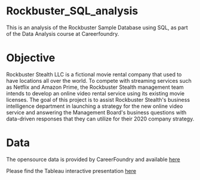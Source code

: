 # Rockbuster_SQL_analysis
This is an analysis of the Rockbuster Sample Database using SQL, as part of the Data Analysis course at Careerfoundry.
# Objective
Rockbuster Stealth LLC is a fictional movie rental company that used to have locations all over the world. To compete with streaming services such as Netflix and Amazon Prime, the Rockbuster Stealth management team intends to develop an online video rental service using its existing movie licenses.
The goal of this project is to assist Rockbuster Stealth's business intelligence department in launching a strategy for the new online video service and answering the Management Board's business questions with data-driven responses that they can utilize for their 2020 company strategy.
# Data
The opensource data is provided by CareerFoundry and available [here](http://www.postgresqltutorial.com/wp-content/uploads/2019/05/dvdrental.zip)

Please find the Tableau interactive presentation [here](https://public.tableau.com/app/profile/francesca.d.angelo6034/viz/presentation_16744017683500/Finalpresentation?publish=yes)
